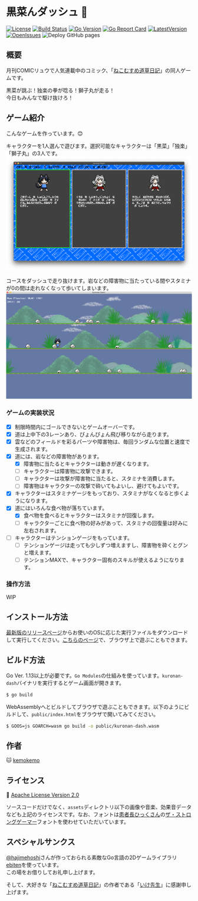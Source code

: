 # 黒菜んダッシュ :dash:

[![License](https://img.shields.io/github/license/kemokemo/kuronan-dash)](https://opensource.org/licenses/Apache-2.0) [![Build Status](https://travis-ci.org/kemokemo/kuronan-dash.svg?branch=master)](https://travis-ci.org/kemokemo/kuronan-dash) [![Go Version](https://img.shields.io/github/go-mod/go-version/kemokemo/kuronan-dash)](https://github.com/kemokemo/kuronan-dash/blob/master/go.mod) [![Go Report Card](https://goreportcard.com/badge/github.com/kemokemo/kuronan-dash)](https://goreportcard.com/report/github.com/kemokemo/kuronan-dash) [![LatestVersion](https://img.shields.io/github/v/release/kemokemo/kuronan-dash?color=8783f7)](https://github.com/kemokemo/kuronan-dash/releases/latest) [![OpenIssues](https://img.shields.io/github/issues-raw/kemokemo/kuronan-dash?color=fca438)](https://github.com/kemokemo/kuronan-dash/issues) ![Deploy GitHub pages](https://github.com/kemokemo/kuronan-dash/workflows/Deploy%20GitHub%20pages/badge.svg)

## 概要

月刊COMICリュウで人気連載中のコミック、「[ねこむすめ道草日記](http://www.comic-ryu.jp/_nekomusume/)」の同人ゲームです。

黒菜が跳ぶ！独楽の拳が唸る！獅子丸が走る！  
今日もみんなで駆け抜けろ！

## ゲーム紹介

こんなゲームを作っています。:blush:

キャラクターを1人選んで遊びます。選択可能なキャラクターは「黒菜」「独楽」「獅子丸」の3人です。
![SelectScreen](media/select_screen.png)

コースをダッシュで走り抜けます。岩などの障害物に当たっている間やスタミナが0の間は走れなくなって歩いてしまいます。
![GameScreenKurona](media/game_screen_kurona.png)

### ゲームの実装状況

- [x] 制限時間内にゴールできないとゲームオーバーです。
- [x] 道は上中下の3レーンあり、ぴょんぴょん飛び移りながら走ります。
- [x] 雲などのフィールドを彩るパーツや障害物は、毎回ランダムな位置と速度で生成されます。
- [x] 道には、岩などの障害物があります。
  - [x] 障害物に当たるとキャラクターは動きが遅くなります。
  - [ ] キャラクターは障害物に攻撃できます。
  - [ ] キャラクターは攻撃が障害物に当たると、スタミナを消費します。
  - [ ] 障害物はキャラクターの攻撃で砕いてもよいし、避けてもよいです。
- [x] キャラクターはスタミナゲージをもっており、スタミナがなくなると歩くようになります。
- [x] 道にはいろんな食べ物が落ちています。
  - [x] 食べ物を食べるとキャラクターはスタミナが回復します。
  - [ ] キャラクターごとに食べ物の好みがあって、スタミナの回復量は好みに左右されます。
- [ ] キャラクターはテンションゲージをもっています。
  - [ ] テンションゲージは走っても少しずつ増えますし、障害物を砕くとグンと増えます。
  - [ ] テンションMAXで、キャラクター固有のスキルが使えるようになります。

### 操作方法

WIP

## インストール方法

[最新版のリリースページ](https://github.com/kemokemo/kuronan-dash/releases/tag/v0.0.4)からお使いのOSに応じた実行ファイルをダウンロードして実行してください。[こちらのページ](https://kemokemo.github.io/kuronan-dash/)で、ブラウザ上で遊ぶこともできます。

## ビルド方法

Go Ver. 1.13以上が必要です。`Go Modules`の仕組みを使っています。`kuronan-dash`バイナリを実行するとゲーム画面が開きます。

```sh
$ go build
```

WebAssemblyへとビルドしてブラウザで遊ぶこともできます。以下のようにビルドして、`public/index.html`をブラウザで開いてみてください。

```sh
$ GOOS=js GOARCH=wasm go build -o public/kuronan-dash.wasm
```

## 作者

:cat: [kemokemo](https://github.com/kemokemo)

## ライセンス

:orange_book: [Apache License Version 2.0](https://github.com/kemokemo/kuronan-dash/blob/master/LICENSE)

ソースコードだけでなく、`assets`ディレクトリ以下の画像や音楽、効果音データなども上記のライセンスです。なお、フォントは[患者長ひっくさん](https://twitter.com/hicchicc)の[ザ・ストロングゲーマー](http://www17.plala.or.jp/xxxxxxx/00ff/)フォントを使わせていただいています。

## スペシャルサンクス

[@hajimehoshi](https://github.com/hajimehoshi)さんが作っておられる素敵なGo言語の2Dゲームライブラリ[ebiten](https://github.com/hajimehoshi/ebiten)を使っています。  
この場をお借りしてお礼申し上げます。

そして、大好きな「[ねこむすめ道草日記](http://www.comic-ryu.jp/_nekomusume/)」の作者である「[いけ先生](https://twitter.com/ikenokappa)」に感謝申し上げます。
